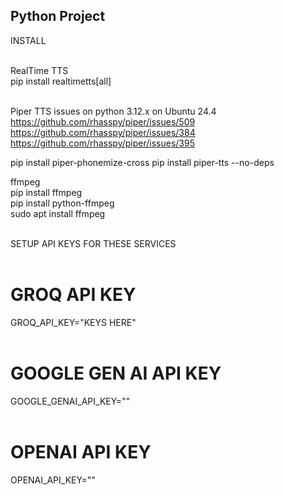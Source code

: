 ## Python Project

INSTALL <br/><br/>

RealTime TTS <br/>
pip install realtimetts[all] <br/><br/>

Piper TTS
issues on python 3.12.x on Ubuntu 24.4
https://github.com/rhasspy/piper/issues/509
https://github.com/rhasspy/piper/issues/384
https://github.com/rhasspy/piper/issues/395

pip install piper-phonemize-cross
pip install piper-tts --no-deps


ffmpeg <br/>
pip install ffmpeg <br/>
pip install python-ffmpeg <br/>
sudo apt install ffmpeg <br/>
<br/>

SETUP API KEYS FOR THESE SERVICES <br/><br/>

# GROQ API KEY <br/>
GROQ_API_KEY="KEYS HERE" <br/><br/>

# GOOGLE GEN AI API KEY <br/>
GOOGLE_GENAI_API_KEY="" <br/><br/>

# OPENAI API KEY <br/>
OPENAI_API_KEY="" <br/><br/>